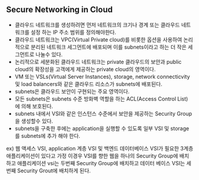 ## Secure Networking in Cloud

- 클라우드 네트워크를 생성하려면 먼저 네트워크의 크기나 경계 또는 클라우드 네트워크를 설정 하는 IP 주소 범위를 정의해야한다.
- 클라우드 네트워크는 VPC(Virtual Private cloud)를 비롯한 옵션을 사용하여 논리적으로 분리된 네트워크 세그먼트에 배포되며 이를 subnets이라고 하는 더 작은 세그먼트로 나눌수 있다.
- 논리적으로 세분화된 클라우드 네트워크는 private 클라우드의 보안과 public cloud의 확장성을 고객에게 제공하는 private cloud의 영역이다. 
- VM 또는 VSLs(Virtual Server Instances), storage, network connecticvity 및 load balancers와 같은 클라우드 리소스가 subnets에 배포된다.
- subnets은 클라우드 보안이 구현되는 주요 영역이다.
- 모든 subnets은 subnets 수준 방화벽 역할을 하는 ACL(Access Control List) 에 의해 보호된다.
- subnets 내에서 VSI와 같은 인스턴스 수준에서 보안을 제공하는 Security Group을 생성할수 있다.
- subnets을 구축한 후에는 application을 실행할 수 있도록 일부 VSI 및 storage를 subnets에 추가 해야 한다.

ex) 웹 액세스 VSI, application 계층 VSI 및 백엔드 데이터베이스 VSI가 필요한 3계층 애플리케이션이 있다고 가정
   이경우 VSI를 향한 웹을 하나의 Security Group에 배치하고 애플리케이션 vsi는 두번째 Security Group에 배치하고 데이터 베이스 VSI는 세번째 Security Grout에 배치하게 된다.
  
